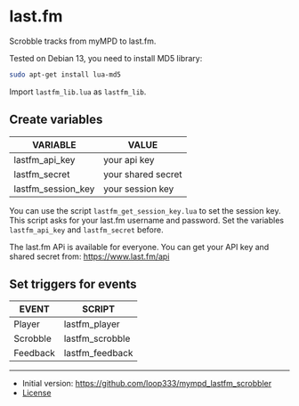 # last.fm

Scrobble tracks from myMPD to last.fm.

Tested on Debian 13, you need to install MD5 library:

```sh
sudo apt-get install lua-md5
```

Import `lastfm_lib.lua` as `lastfm_lib`.

## Create variables

| VARIABLE | VALUE |
| -------- | ----- |
| lastfm_api_key | your api key |
| lastfm_secret | your shared secret |
| lastfm_session_key | your session key |

You can use the script `lastfm_get_session_key.lua` to set the session key. This script asks for your last.fm username and password. Set the variables `lastfm_api_key` and `lastfm_secret` before.

The last.fm APi is available for everyone. You can get your API key and shared secret from: https://www.last.fm/api

## Set triggers for events

| EVENT | SCRIPT |
| ----- | ------ |
| Player | lastfm_player |
| Scrobble | lastfm_scrobble |
| Feedback | lastfm_feedback |

***

- Initial version: https://github.com/loop333/mympd_lastfm_scrobbler
- [License](LICENSE)
